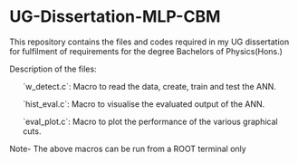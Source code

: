 # UG-Dissertation-MLP-CBM
This repository contains the files and codes required in my UG dissertation for fulfilment of requirements for the degree Bachelors of Physics(Hons.)

Description of the files:
<list>
  <ul>`w_detect.c`: Macro to read the data, create, train and test the ANN.</ul>
  <ul>`hist_eval.c`: Macro to visualise the evaluated output of the ANN.</ul>
  <ul>`eval_plot.c`: Macro to plot the performance of the various graphical cuts.</ul>
</list>
Note- The above macros can be run from a ROOT terminal only
